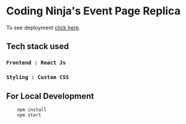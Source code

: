 # Coding Ninja's Event Page Replica

To see deployment [click here](https://healer9.github.io/conding-ninja-events-page-replica/).

## Tech stack used

### `Frontend : React Js`

### `Styling : Custom CSS`

## For Local Development

```
    npm install
    npm start
```
